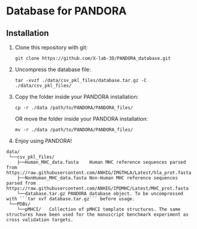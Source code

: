 # Database for PANDORA

## Installation

1) Clone this repository with git:
   ```
   git clone https://github.com/X-lab-3D/PANDORA_database.git
   ```

2) Uncompress the database file:
   ```
   tar -xvzf ./data/csv_pkl_files/database.tar.gz -C ./data/csv_pkl_files/
   ```

3) Copy the folder inside your PANDORA installation:
   ```
   cp -r ./data /path/to/PANDORA/PANDORA_files/
   ```
   OR move the folder inside your PANDORA installation:
   ```
   mv -r ./data /path/to/PANDORA/PANDORA_files/
   ```
4) Enjoy using PANDORA!

```
data/  
 └──csv_pkl_files/  
    ├──Human_MHC_data.fasta    Human MHC reference sequences parsed from https://raw.githubusercontent.com/ANHIG/IMGTHLA/Latest/hla_prot.fasta  
    ├──NonHuman_MHC_data.fasta Non-Human MHC reference sequences parsed from https://raw.githubusercontent.com/ANHIG/IPDMHC/Latest/MHC_prot.fasta  
    └──database.tar.gz PANDORA database object. To be uncompressed with ```tar xvf database.tar.gz``` before usage.  
 └──PDBs/  
    └──pMHCI/   Collection of pMHCI template structures. The same structures have been used for the manuscript benchmark experiment as cross validation targets.  
```
